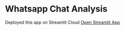 # Whatsapp Chat Analysis
Deployed this app on Streamlit Cloud 
<a href="https://wca-app.streamlit.app/" target="_blank">Open Streamlit App</a>
